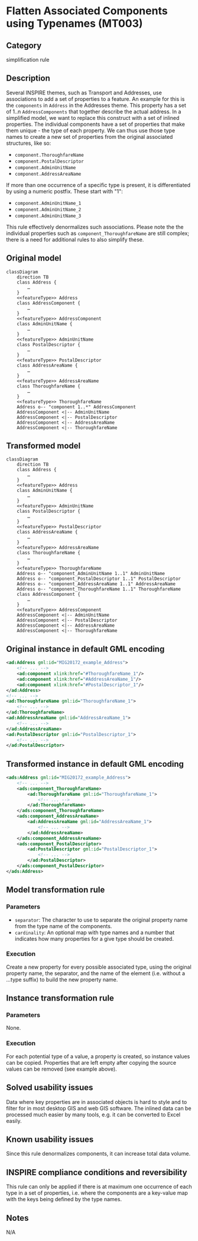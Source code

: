 # Flatten Associated Components using Typenames (MT003)

## Category

simplification rule

## Description

Several INSPIRE themes, such as Transport and Addresses, use associations
to add a set of properties to a feature. An example for this is the
`components` in `Address` in the Addresses theme. This property has
a set of 1..n `AddressComponents` that together describe the actual
address. In a simplified model, we want to replace this construct with a
set of inlined properties. The individual components have a set of
properties that make them unique - the type of each property. We can
thus use those type names to create a new set of properties from the
original associated structures, like so:

- `component.ThoroughfareName`
- `component.PostalDescriptor`
- `component.AdminUnitName`
- `component.AddressAreaName`

If more than one occurrence of a specific type is present, it is
differentiated by using a numeric postfix. These start with "1":

- `component.AdminUnitName_1`
- `component.AdminUnitName_2`
- `component.AdminUnitName_3`

This rule effectively denormalizes such associations. Please note the
the individual properties such as `component_ThoroughfareName` are still
complex; there is a need for additional rules to also simplify these.

## Original model

```mermaid
classDiagram
    direction TB
    class Address {
        …
    }
    <<featureType>> Address
    class AddressComponent {
        …
    }
    <<featureType>> AddressComponent
    class AdminUnitName {
        …
    }
    <<featureType>> AdminUnitName
    class PostalDescriptor {
        …
    }
    <<featureType>> PostalDescriptor
    class AddressAreaName {
        …
    }
    <<featureType>> AddressAreaName
    class ThoroughfareName {
        …
    }
    <<featureType>> ThoroughfareName
    Address o-- "component 1..*" AddressComponent
    AddressComponent <|-- AdminUnitName
    AddressComponent <|-- PostalDescriptor
    AddressComponent <|-- AddressAreaName
    AddressComponent <|-- ThoroughfareName
```

## Transformed model

```mermaid
classDiagram
    direction TB
    class Address {
        …
    }
    <<featureType>> Address
    class AdminUnitName {
        …
    }
    <<featureType>> AdminUnitName
    class PostalDescriptor {
        …
    }
    <<featureType>> PostalDescriptor
    class AddressAreaName {
        …
    }
    <<featureType>> AddressAreaName
    class ThoroughfareName {
        …
    }
    <<featureType>> ThoroughfareName
    Address o-- "component_AdminUnitName 1..1" AdminUnitName
    Address o-- "component_PostalDescriptor 1..1" PostalDescriptor
    Address o-- "component_AddressAreaName 1..1" AddressAreaName
    Address o-- "component_ThoroughfareName 1..1" ThoroughfareName
    class AddressComponent {
        …
    }
    <<featureType>> AddressComponent
    AddressComponent <|-- AdminUnitName
    AddressComponent <|-- PostalDescriptor
    AddressComponent <|-- AddressAreaName
    AddressComponent <|-- ThoroughfareName
```

## Original instance in default GML encoding

```xml
<ad:Address gml:id="MIG20172_example_Address">
    <!-- ... -->
    <ad:component xlink:href="#ThoroughfareName_1"/>
    <ad:component xlink:href="#AddressAreaName_1"/>
    <ad:component xlink:href="#PostalDescriptor_1"/>
</ad:Address>
<!-- ... -->
<ad:ThoroughfareName gml:id="ThoroughfareName_1">
    <!-- ... -->
</ad:ThoroughfareName>
<ad:AddressAreaName gml:id="AddressAreaName_1">
    <!-- ... -->
</ad:AddressAreaName>
<ad:PostalDescriptor gml:id="PostalDescriptor_1">
    <!-- ... -->
</ad:PostalDescriptor>
```
   
## Transformed instance in default GML encoding

```xml
<ads:Address gml:id="MIG20172_example_Address">
    <!-- ... -->
    <ads:component_ThoroughfareName>
        <ad:ThoroughfareName gml:id="ThoroughfareName_1">
            <!-- ... -->
        </ad:ThoroughfareName>
    </ads:component_ThoroughfareName>
    <ads:component_AddressAreaName>
        <ad:AddressAreaName gml:id="AddressAreaName_1">
            <!-- ... -->
        </ad:AddressAreaName>
    </ads:component_AddressAreaName>
    <ads:component_PostalDescriptor>
        <ad:PostalDescriptor gml:id="PostalDescriptor_1">
            <!-- ... -->
        </ad:PostalDescriptor>
    </ads:component_PostalDescriptor>
</ads:Address>
``` 

## Model transformation rule

### Parameters

- `separator`: The character to use to separate the original property
  name from the type name of the components.
- `cardinality`: An optional map with type names and a number that
  indicates how many properties for a give type should be created.

### Execution

Create a new property for every possible associated type, using the
original property name, the separator, and the name of the element (i.e.
without a ...type suffix) to build the new property name.

## Instance transformation rule

### Parameters

None.

### Execution

For each potential type of a value, a property is created, so instance values can be copied. Properties that are left empty after copying the source values can be removed (see example above).

## Solved usability issues

Data where key properties are in associated objects is hard to style and to filter for in most desktop GIS and web GIS software. The inlined data can be processed much easier by many tools, e.g. it can be converted to Excel easily.

## Known usability issues

Since this rule denormalizes components, it can increase total data volume.

## INSPIRE compliance conditions and reversibility

This rule can only be applied if there is at maximum one occurrence of each type in a set of properties, i.e. where the components are a key-value map with the keys being defined by the type names.

## Notes

N/A